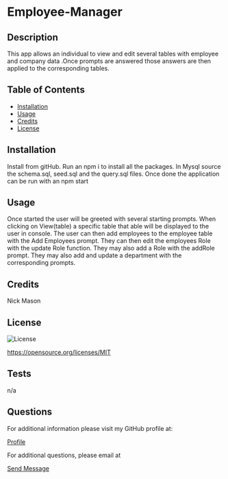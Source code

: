 # Employee-Manager

## Description
This app allows an individual to view and edit several tables with employee and company data .Once prompts are answered those answers are then applied to the corresponding tables. 

## Table of Contents 

- [Installation](#installation)
- [Usage](#usage)
- [Credits](#credits)
- [License](#license)

## Installation
Install from gitHub. Run an npm i to install all the packages. In Mysql source the schema.sql, seed.sql and the query.sql files. Once done the application can be run with an npm start


## Usage
Once started the user will be greeted with several starting prompts. When clicking on View(table) a specific table that able will be displayed to the user in console. The user can then add employees to the employee table with the Add Employees prompt. They can then edit the employees Role with the update Role function. They may also add a Role with the addRole prompt. They may also add and update a department with the corresponding prompts. 

## Credits
Nick Mason



## License
![License](https://img.shields.io/badge/License-MIT-yellow.svg)

https://opensource.org/licenses/MIT

## Tests
n/a

## Questions

For additional information please visit my  GitHub profile at:
  <p><a href="https://www.Github.com/Nickmason01">Profile</a></P>
  For additional questions, please email at 
  <p><a href="mailto: Nickmason372@yahoo.com">Send Message</a></p>

